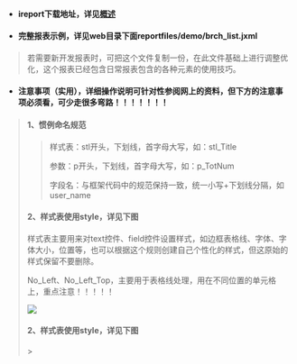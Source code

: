 * #### ireport下载地址，详见[概述](/README.md)
* #### 完整报表示例，详见web目录下面reportfiles/demo/brch\_list.jxml

> 若需要新开发报表时，可把这个文件复制一份，在此文件基础上进行调整优化，这个报表已经包含日常报表包含的各种元素的使用技巧。

* #### 注意事项（实用），详细操作说明可针对性参阅网上的资料，但下方的注意事项必须看，可少走很多弯路！！！！！！！

> #### 1、惯例命名规范
>
> > 样式表：stl开头，下划线，首字母大写，如：stl\_Title
> >
> > 参数：p开头，下划线，首字母大写，如：p\_TotNum
> >
> > 字段名：与框架代码中的规范保持一致，统一小写+下划线分隔，如user\_name
>
> #### 2、样式表使用style，详见下图
>
> 样式表主要用来对text控件、field控件设置样式，如边框表格线、字体、字体大小，位置等，也可以根据这个规则创建自己个性化的样式，但这原始的样式保留不要删除。
>
> No\_Left、No\_Left\_Top，主要用于表格线处理，用在不同位置的单元格上，重点注意！！！！！
>
> ![](file:///C:\Users\Administrator.USER-20170419MQ\AppData\Roaming\Tencent\Users\12452964\QQ\WinTemp\RichOle\29O6[MJJ`M30L2@~@%28~YIO7.png)
>
> #### 2、样式表使用style，详见下图
>
> &gt;



